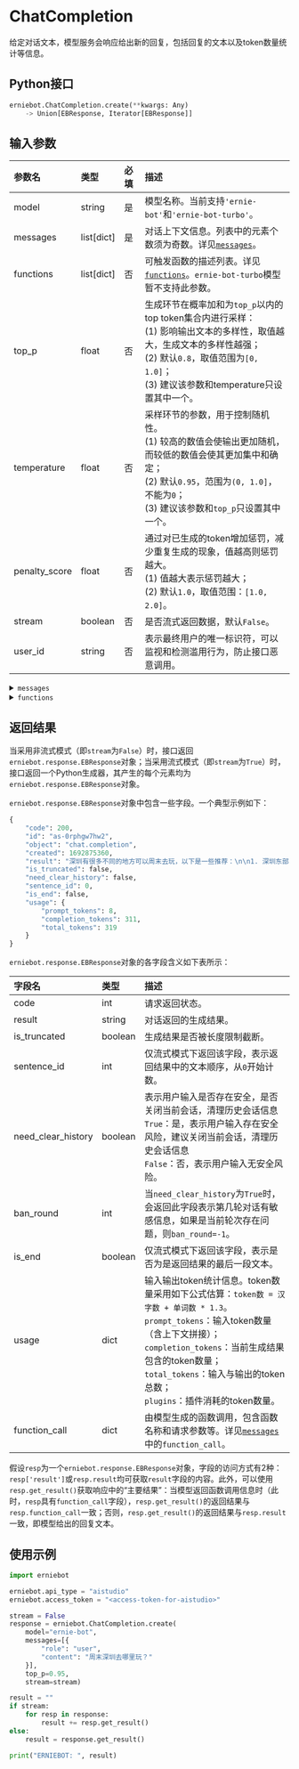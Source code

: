 # ChatCompletion

给定对话文本，模型服务会响应给出新的回复，包括回复的文本以及token数量统计等信息。

## Python接口

```{.py .copy}
erniebot.ChatCompletion.create(**kwargs: Any)
	-> Union[EBResponse, Iterator[EBResponse]]
```

## 输入参数

| 参数名 | 类型 | 必填 | 描述 |
| :---   | :--- | :------- | :---- |
| model  | string | 是 | 模型名称。当前支持`'ernie-bot'`和`'ernie-bot-turbo'`。 |
| messages | list[dict] | 是 | 对话上下文信息。列表中的元素个数须为奇数。详见[`messages`](#messages)。 |
| functions | list[dict] | 否 | 可触发函数的描述列表。详见[`functions`](#functions)。`ernie-bot-turbo`模型暂不支持此参数。 |
| top_p | float | 否 | 生成环节在概率加和为`top_p`以内的top token集合内进行采样： <br>(1) 影响输出文本的多样性，取值越大，生成文本的多样性越强； <br>(2) 默认`0.8`，取值范围为`[0, 1.0]`； <br>(3) 建议该参数和temperature只设置其中一个。 |
| temperature | float | 否 | 采样环节的参数，用于控制随机性。 <br>(1) 较高的数值会使输出更加随机，而较低的数值会使其更加集中和确定； <br>(2) 默认`0.95`，范围为`(0, 1.0]`，不能为`0`； <br>(3) 建议该参数和`top_p`只设置其中一个。 |
| penalty_score | float | 否 | 通过对已生成的token增加惩罚，减少重复生成的现象，值越高则惩罚越大。 <br>(1) 值越大表示惩罚越大； <br>(2) 默认`1.0`，取值范围：`[1.0, 2.0]`。 |
| stream | boolean | 否 | 是否流式返回数据，默认`False`。 |
| user_id | string | 否 | 表示最终用户的唯一标识符，可以监视和检测滥用行为，防止接口恶意调用。 |

<details>
<summary><code name="messages">messages</code></summary>

`messages`为一个Python list，其中每个元素为一个dict。在如下示例中，为了与模型进行多轮对话，我们将模型的回复结果插入在`messages`中再继续请求：

```{.py .copy}
[
    {
        "role": "user",
        "content": "你好啊"
    },
    {
        "role": "assistant",
        "content": "你好，我是文心一言"
    },
    {
        "role": "user",
        "content": "深圳周末去哪里玩好?"
    }
]
```

`messages`中的每个元素包含如下键值对：

| 键名 | 值类型 | 必填 | 值描述 |
|:--- | :---- | :--- | :---- |
| role | string | 是 | `'user'`表示用户，`'assistant'`表示对话助手，`'function'`表示函数。 |
| content | string or `None` | 是 | 当`role`不为`'function'`时，表示对话内容，必须设置该参数为非`None`值；当`role`为`'function'`时，表示函数响应参数，可以设置该参数为`None`。 |
| name | string | 否 | 信息的作者。当`role='function'`时，此参数必填，且是`function_call`中的`name`。 |
| function_call | dict | 否 | 由模型生成的函数调用，包含函数名称和请求参数等。 |

`function_call`为一个Python dict，其中包含如下键值对：

| 键名 | 值类型 | 必填 | 值描述 |
|:--- | :---- | :--- | :---- |
| name | string | 是 | 函数名称。 |
| thoughts | string | 否 | 模型思考过程。 |
| arguments | string | 是 | 请求参数。 |

</details>

<details>
<summary><code name="functions">functions</code></summary>

`functions`为一个Python list，其中每个元素为一个dict。示例如下：

```{.py .copy}
[
    {
        "name": "get_current_temperature",
        "description": "获取指定城市的气温",
        "parameters": {
            "type": "object",
            "properties": {
                "location": {
                    "type": "string",
                    "description": "城市名称"
                },
                "unit": {
                    "type": "string",
                    "enum": [
                        "摄氏度",
                        "华氏度"
                    ]
                }
            },
            "required": [
                "location",
                "unit"
            ]
        },
        "responses": {
            "type": "object",
            "properties": {
                "temperature": {
                    "type": "integer",
                    "description": "城市气温"
                },
                "unit": {
                    "type": "string",
                    "enum": [
                        "摄氏度",
                        "华氏度"
                    ]
                }
            }
        }
    }
]
```

`functions`中的每个元素包含如下键值对：

| 键名 | 值类型 | 必填 | 值描述 |
|:--- | :---- | :--- | :---- |
| name | string | 是 | 函数名称。 |
| description | string | 是 | 对函数功能的描述。 |
| parameters | dict | 是 | 函数请求参数。采用[JSON Schema](https://json-schema.org/)格式。 |
| responses | dict | 否 | 函数响应参数。采用[JSON Schema](https://json-schema.org/)格式。 |
| examples | list[dict] | 否 | 函数调用示例。可提供与`messages`类似的对话上下文信息作为函数调用的例子。一个例子如下：`[{'role': 'user', 'content': "深圳市今天气温如何？"}, {'role': 'assistant', 'content': None, 'function_call': {'name': 'get_current_temperature', 'arguments': '{"location":"深圳市","unit":"摄氏度"}'}}, {'role': 'function', 'name': 'get_current_temperature', 'content': '{"temperature":25,"unit":"摄氏度"}'}]` |
| plugin_id | string | 否 | 标记函数关联的插件，便于数据统计。 |

</details>

## 返回结果

当采用非流式模式（即`stream`为`False`）时，接口返回`erniebot.response.EBResponse`对象；当采用流式模式（即`stream`为`True`）时，接口返回一个Python生成器，其产生的每个元素均为`erniebot.response.EBResponse`对象。

`erniebot.response.EBResponse`对象中包含一些字段。一个典型示例如下：

```python
{
    "code": 200,
    "id": "as-0rphgw7hw2",
    "object": "chat.completion",
    "created": 1692875360,
    "result": "深圳有很多不同的地方可以周末去玩，以下是一些推荐：\n\n1. 深圳东部：深圳东部有着美丽的海滩和壮观的山脉，是进行户外活动和探险的好地方。你可以去大梅沙海滨公园、小梅沙海洋世界、南澳岛等地方。\n2. 深圳中心城区：这里有许多购物中心、美食街、夜市等，可以品尝各种美食，逛街购物。你也可以去世界之窗、深圳华侨城等主题公园。\n3. 深圳西部：深圳西部有许多历史文化名胜和自然风光，比如深圳大学城、蛇口海上世界、南山海岸城等。\n4. 深圳郊区：深圳郊区有许多农业观光园、水果采摘园等，可以体验农家乐和亲近大自然。你可以去光明农场、欢乐田园等地方。\n5. 深圳室内：如果你想在周末找一个室内活动，可以去深圳的博物馆、艺术馆、电影院等，欣赏文化展览或者观看电影。\n\n以上是一些深圳周末游的推荐，你可以根据自己的兴趣和时间来选择合适的地方。",
    "is_truncated": false,
    "need_clear_history": false,
    "sentence_id": 0,
    "is_end": false,
    "usage": {
        "prompt_tokens": 8,
        "completion_tokens": 311,
        "total_tokens": 319
    }
}
```

`erniebot.response.EBResponse`对象的各字段含义如下表所示：

| 字段名 | 类型 | 描述 |
| :--- | :---- | :---- |
| code | int | 请求返回状态。 |
| result | string | 对话返回的生成结果。 |
| is_truncated | boolean | 生成结果是否被长度限制截断。 |
| sentence_id | int | 仅流式模式下返回该字段，表示返回结果中的文本顺序，从`0`开始计数。 |
| need_clear_history | boolean | 表示用户输入是否存在安全，是否关闭当前会话，清理历史会话信息 <br>`True`：是，表示用户输入存在安全风险，建议关闭当前会话，清理历史会话信息 <br>`False`：否，表示用户输入无安全风险。 |
| ban_round | int | 当`need_clear_history`为`True`时，会返回此字段表示第几轮对话有敏感信息，如果是当前轮次存在问题，则`ban_round=-1`。 |
| is_end | boolean | 仅流式模式下返回该字段，表示是否为是返回结果的最后一段文本。 |
| usage | dict | 输入输出token统计信息。token数量采用如下公式估算：`token数 = 汉字数 + 单词数 * 1.3`。<br>`prompt_tokens`：输入token数量（含上下文拼接）；<br>`completion_tokens`：当前生成结果包含的token数量；<br>`total_tokens`：输入与输出的token总数；<br> `plugins`：插件消耗的token数量。 |
| function_call | dict | 由模型生成的函数调用，包含函数名称和请求参数等。详见[`messages`](#messages)中的`function_call`。 |

假设`resp`为一个`erniebot.response.EBResponse`对象，字段的访问方式有2种：`resp['result']`或`resp.result`均可获取`result`字段的内容。此外，可以使用`resp.get_result()`获取响应中的“主要结果”：当模型返回函数调用信息时（此时，`resp`具有`function_call`字段），`resp.get_result()`的返回结果与`resp.function_call`一致；否则，`resp.get_result()`的返回结果与`resp.result`一致，即模型给出的回复文本。

## 使用示例

```{.py .copy}
import erniebot

erniebot.api_type = "aistudio"
erniebot.access_token = "<access-token-for-aistudio>"

stream = False
response = erniebot.ChatCompletion.create(
    model="ernie-bot",
    messages=[{
        "role": "user",
        "content": "周末深圳去哪里玩？"
    }],
    top_p=0.95,
    stream=stream)

result = ""
if stream:
    for resp in response:
        result += resp.get_result()
else:
    result = response.get_result()

print("ERNIEBOT: ", result)
```
